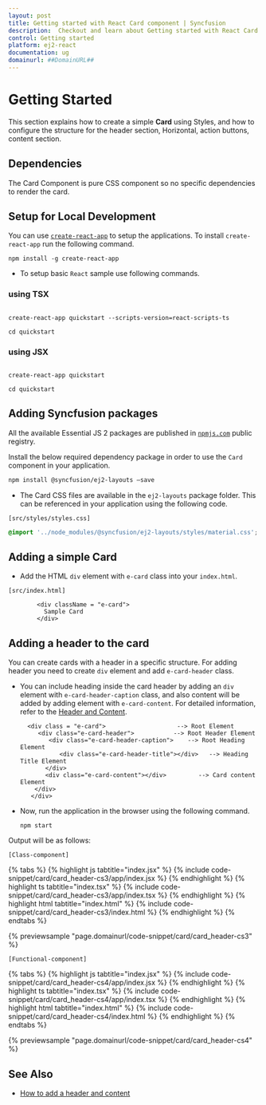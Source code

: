 ```yaml
---
layout: post
title: Getting started with React Card component | Syncfusion
description:  Checkout and learn about Getting started with React Card component of Syncfusion Essential JS 2 and more details.
control: Getting started 
platform: ej2-react
documentation: ug
domainurl: ##DomainURL##
---
```


# Getting Started

This section explains how to create a simple **Card** using Styles, and how to configure the structure for the header section, Horizontal, action buttons, content section.

## Dependencies

The Card Component is pure CSS component so no specific dependencies to render the card.

## Setup for Local Development

You can use [`create-react-app`](https://github.com/facebook/create-react-app) to setup the applications. To install `create-react-app` run the following command.

```
npm install -g create-react-app
```

* To setup basic `React` sample use following commands.

### using TSX

```

create-react-app quickstart --scripts-version=react-scripts-ts

cd quickstart

```

### using JSX

```

create-react-app quickstart

cd quickstart

```

## Adding Syncfusion packages

All the available Essential JS 2 packages are published in [`npmjs.com`](https://www.npmjs.com/~syncfusionorg) public registry.

Install the below required dependency package in order to use the `Card` component in your application.

```bash
npm install @syncfusion/ej2-layouts –save
```

* The Card CSS files are available in the `ej2-layouts` package folder. This can be referenced in your application using the following code.

`[src/styles/styles.css]`

```css
@import '../node_modules/@syncfusion/ej2-layouts/styles/material.css';
```

## Adding a simple Card

* Add the HTML `div` element with `e-card` class into your `index.html`.

`[src/index.html]`

```
        <div className = "e-card">
          Sample Card
        </div>
```

## Adding a header to the card

You can create cards with a header in a specific structure. For adding header you need to create `div` element and add `e-card-header` class.

* You can include heading inside the card header by adding an `div` element with `e-card-header-caption` class, and also content will be added by adding element with `e-card-content`. For detailed information, refer to the [Header and Content](./header-content/).

     ```
       <div class = "e-card">                    --> Root Element
          <div class="e-card-header">           --> Root Header Element
             <div class="e-card-header-caption">    --> Root Heading Element
                <div class="e-card-header-title"></div>   --> Heading Title Element
            </div>
            <div class="e-card-content"></div>         --> Card content Element
         </div>
        </div>
     ```

* Now, run the application in the browser using the following command.

    ```
    npm start
    ```

Output will be as follows:

`[Class-component]`

{% tabs %}
{% highlight js tabtitle="index.jsx" %}
{% include code-snippet/card/card_header-cs3/app/index.jsx %}
{% endhighlight %}
{% highlight ts tabtitle="index.tsx" %}
{% include code-snippet/card/card_header-cs3/app/index.tsx %}
{% endhighlight %}
{% highlight html tabtitle="index.html" %}
{% include code-snippet/card/card_header-cs3/index.html %}
{% endhighlight %}
{% endtabs %}
        
{% previewsample "page.domainurl/code-snippet/card/card_header-cs3" %}

`[Functional-component]`

{% tabs %}
{% highlight js tabtitle="index.jsx" %}
{% include code-snippet/card/card_header-cs4/app/index.jsx %}
{% endhighlight %}
{% highlight ts tabtitle="index.tsx" %}
{% include code-snippet/card/card_header-cs4/app/index.tsx %}
{% endhighlight %}
{% highlight html tabtitle="index.html" %}
{% include code-snippet/card/card_header-cs4/index.html %}
{% endhighlight %}
{% endtabs %}
        
{% previewsample "page.domainurl/code-snippet/card/card_header-cs4" %}

## See Also

* [How to add a header and content](./header-content)